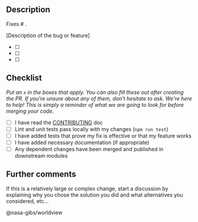 ## Description

Fixes # .

[Description of the bug or feature]

- [ ]
- [ ]
- [ ]

## Checklist

_Put an `x` in the boxes that apply. You can also fill these out after creating the PR. If you're unsure about any of them, don't hesitate to ask. We're here to help! This is simply a reminder of what we are going to look for before merging your code._

- [ ] I have read the [CONTRIBUTING](https://github.com/nasa-gibs/worldview/blob/master/.github/CONTRIBUTING.md) doc
- [ ] Lint and unit tests pass locally with my changes (`npm run test`)
- [ ] I have added tests that prove my fix is effective or that my feature works
- [ ] I have added necessary documentation (if appropriate)
- [ ] Any dependent changes have been merged and published in downstream modules

## Further comments

If this is a relatively large or complex change, start a discussion by explaining why you chose the solution you did and what alternatives you considered, etc...

@nasa-gibs/worldview
